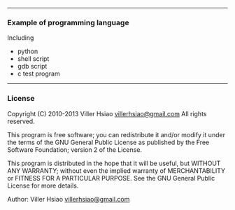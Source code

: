 ----------------------------------------------------------------------------------
### Example of programming language

Including
 * python
 * shell script
 * gdb script
 * c test program

----------------------------------------------------------------------------------
### License

Copyright (C) 2010-2013 Viller Hsiao villerhsiao@gmail.com All rights reserved.

This program is free software; you can redistribute it and/or modify it under the 
terms of the GNU General Public License as published by the Free Software Foundation;
version 2 of the License.

This program is distributed in the hope that it will be useful, but WITHOUT ANY
WARRANTY; without even the implied warranty of MERCHANTABILITY or FITNESS FOR A
PARTICULAR PURPOSE. See the GNU General Public License for more details.

Author: Viller Hsiao villerhsiao@gmail.com
